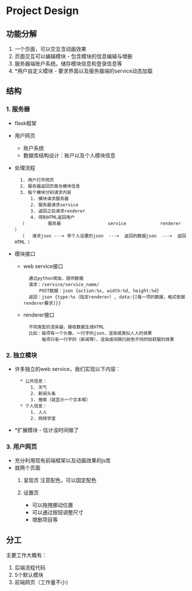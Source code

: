 # Project Design
## 功能分解

1. 一个页面，可以交互含动画效果
2. 页面交互可以编辑模块 - 包含模块的信息编辑与增删
3. 服务器端账户系统。储存模块信息和登录信息等
4. \*用户自定义模块 - 要求界面以及服务器端的service动态加载

## 结构
### 1. 服务器

* flask框架
* 用户网页
	* 账户系统
	* 数据库结构设计：账户以及个人模块信息
* 处理流程

		1. 用户打开网页
		2. 服务器返回页面与模块信息
		3. 每个模块分别请求内容
			1. 模块请求服务器
			2. 服务器请求service
			3. 返回之后请求renderer
			4. 得到HTML返回用户
		（         服务器                  service             renderer      ）
		（	请求json ---> 带个人设置的json  --->  返回的数据json  --->  返回HTML ）

* 模块接口
	* web service接口

			通过python爬虫，提供数据
			请求：/service/service_name/
				POST数据：json {action:%s, width:%d, height:%d}
			返回：json {type:%s（指定renderer）, data:{[每一项的数据，格式依据renderer要求]}}

	* renderer接口

			不同类型的渲染器，接收数据生成HTML
			比如：每项有一个头像，一行字的json，渲染成类似人人的效果
			     每项只有一行字的（新闻等），渲染成间隔行颜色不同的较舒服的效果
### 2. 独立模块
* 许多独立的web service，我们实现以下内容：

		* 公共信息：
			1. 天气
			2. 新闻头条
			3. 搜索（就显示一个文本框）
		* 个人信息：
			1. 人人
			2. 网络学堂

* \*扩展模块 - 估计没时间做了

### 3. 用户网页

* 充分利用现有前端框架以及动画效果的js库
* 就两个页面
	1. 呈现页
		注意配色，可以固定配色

	2. 设置页
		* 可以拖拽挪动位置
		* 可以通过按钮调整尺寸
		* 增删项目等

## 分工

主要工作大概有：

1. 后端流程代码
2. 5个默认模块
3. 前端网页（工作量不小）
